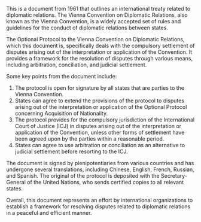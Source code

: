 This is a document from 1961 that outlines an international treaty related to diplomatic relations. The Vienna Convention on Diplomatic Relations, also known as the Vienna Convention, is a widely accepted set of rules and guidelines for the conduct of diplomatic relations between states.

The Optional Protocol to the Vienna Convention on Diplomatic Relations, which this document is, specifically deals with the compulsory settlement of disputes arising out of the interpretation or application of the Convention. It provides a framework for the resolution of disputes through various means, including arbitration, conciliation, and judicial settlement.

Some key points from the document include:

1. The protocol is open for signature by all states that are parties to the Vienna Convention.
2. States can agree to extend the provisions of the protocol to disputes arising out of the interpretation or application of the Optional Protocol concerning Acquisition of Nationality.
3. The protocol provides for the compulsory jurisdiction of the International Court of Justice (ICJ) in disputes arising out of the interpretation or application of the Convention, unless other forms of settlement have been agreed upon by the parties within a reasonable period.
4. States can agree to use arbitration or conciliation as an alternative to judicial settlement before resorting to the ICJ.

The document is signed by plenipotentiaries from various countries and has undergone several translations, including Chinese, English, French, Russian, and Spanish. The original of the protocol is deposited with the Secretary-General of the United Nations, who sends certified copies to all relevant states.

Overall, this document represents an effort by international organizations to establish a framework for resolving disputes related to diplomatic relations in a peaceful and efficient manner.
